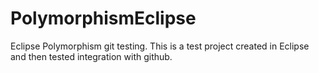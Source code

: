 # PolymorphismEclipse
Eclipse Polymorphism git testing.
This is a test project created in Eclipse and then tested integration with github.
